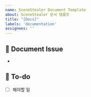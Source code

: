 ```yaml
---
name: SceneStealer Document Template
about: SceneStealer 문서 템플릿
title: "[Docs]"
labels: 'documentation'
assignees: ''
---
```


## 📌 Document Issue
<!-- 문서에 대한 내용을 설명해주세요. -->
- 

## 📝 To-do
<!-- 해야 할 일들을 적어주세요. -->
- [ ] 해야할 일
